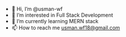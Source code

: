 - 👋 Hi, I’m @usman-wf
- 👀 I’m interested in Full Stack Development
- 🌱 I’m currently learning MERN stack
- 📫 How to reach me usman.wf18@gmail.com
  
 
